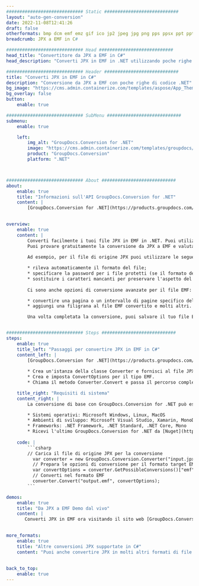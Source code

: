 ```yaml
---
############################# Static ############################
layout: "auto-gen-conversion"
date: 2022-11-08T12:41:26
draft: false
otherformats: bmp dcm emf emz gif ico jp2 jpeg jpg png pps ppsx ppt pptx psb psd svg svgz tga tif tiff webp wmf wmz
breadcrumb: JPX a EMF in C#

############################# Head ############################
head_title: "Convertitore da JPX a EMF in C#"
head_description: "Converti JPX in EMF in .NET utilizzando poche righe di codice. Utilizza l'API di conversione dei documenti di GroupDocs per convertire oltre 160 formati di file."

############################# Header ############################
title: "Converti JPX in EMF in C#"
description: "Conversione da JPX a EMF con poche righe di codice .NET"
bg_image: "https://cms.admin.containerize.com/templates/aspose/App_Themes/V3/images/bg/header1.png"
bg_overlay: false
button:
    enable: true

############################# SubMenu ############################
submenu:
    enable: true

    left:
        img_alt: "GroupDocs.Conversion for .NET"
        image: "https://cms.admin.containerize.com/templates/groupdocs/images/product-logos/90x90-noborder/groupdocs-conversion-net.png"
        product: "GroupDocs.Conversion"
        platform: ".NET"



############################# About ############################
about:
    enable: true
    title: "Informazioni sull'API GroupDocs.Conversion for .NET"
    content: |
        [GroupDocs.Conversion for .NET](https://products.groupdocs.com/conversion/net/) può essere utilizzato per convertire Microsoft Word, Excel, PowerPoint, PDF, Visio e altri formati. GroupDocs.Conversion è un'API standalone adatta per sistemi interni e back-end in cui sono richieste prestazioni elevate. Non dipende da alcun software come Microsoft o Open Office.
    

overview:
    enable: true
    content: |
        Converti facilmente i tuoi file JPX in EMF in .NET. Puoi utilizzare solo un paio di righe di codice C# in qualsiasi piattaforma a tua scelta come: Windows, Linux, macOS.
        Puoi provare gratuitamente la conversione da JPX a EMF e valutare la qualità dei risultati della conversione. Insieme a semplici scenari di conversione di file, puoi provare opzioni più avanzate per caricare il file di origine JPX e per salvare il risultato di output EMF. 
        
        Ad esempio, per il file di origine JPX puoi utilizzare le seguenti opzioni di caricamento:

        * rileva automaticamente il formato del file;
        * specificare la password per i file protetti (se il formato del file lo supporta);
        * sostituire i caratteri mancanti per preservare l'aspetto del documento.
        
        Ci sono anche opzioni di conversione avanzate per il file EMF:

        * convertire una pagina o un intervallo di pagine specifico del documento;
        * aggiungi una filigrana al file EMF convertito e molti altri.

        Una volta completata la conversione, puoi salvare il tuo file EMF nel percorso del file locale o in qualsiasi archivio di terze parti come FTP, Amazon S3, Google Drive, Dropbox ecc. Nota: per convertire JPX in {{ TO}} non è necessario alcun software aggiuntivo installato, come MS Office, Open Office, Adobe Acrobat Reader ecc.


############################# Steps ############################
steps:
    enable: true
    title_left: "Passaggi per convertire JPX in EMF in C#"
    content_left: |
        [GroupDocs.Conversion for .NET](https://products.groupdocs.com/conversion/net/) consente agli sviluppatori di convertire facilmente un file JPX in EMF con poche righe di codice.
        
        * Crea un'istanza della classe Converter e fornisci al file JPX il percorso completo
        * Crea e imposta ConvertOptions per il tipo EMF.
        * Chiama il metodo Converter.Convert e passa il percorso completo e il formato (EMF) come parametro

    title_right: "Requisiti di sistema"
    content_right: |
        La conversione di base con GroupDocs.Conversion for .NET può essere eseguita in pochi semplici passaggi. Le nostre API sono supportate su tutte le principali piattaforme e sistemi operativi. Prima di eseguire il codice seguente, assicurati di avere i seguenti prerequisiti installati sul tuo sistema.

        * Sistemi operativi: Microsoft Windows, Linux, MacOS
        * Ambienti di sviluppo: Microsoft Visual Studio, Xamarin, MonoDevelop
        * Frameworks: .NET Framework, .NET Standard, .NET Core, Mono
        * Ricevi l'ultimo GroupDocs.Conversion for .NET da [Nuget](https://www.nuget.org/packages/groupdocs.conversion)
         
    code: |
        ```csharp    
        // Carica il file di origine JPX per la conversione
          var converter = new GroupDocs.Conversion.Converter("input.jpx");
          // Prepara le opzioni di conversione per il formato target EMF
          var convertOptions = converter.GetPossibleConversions()["emf"].ConvertOptions;
          // Converti nel formato EMF
          converter.Convert("output.emf", convertOptions);
        ```

demos:
    enable: true
    title: "Da JPX a EMF Demo dal vivo"
    content: |
       Converti JPX in EMF ora visitando il sito web [GroupDocs.Conversion App](https://products.groupdocs.app/conversion/family). La demo online presenta i seguenti vantaggi
          

more_formats:
    enable: true
    title: "Altre conversioni JPX supportate in C#"
    content: "Puoi anche convertire JPX in molti altri formati di file. Si prega di consultare l'elenco di seguito."
       
       
back_to_top:
    enable: true
---
```

